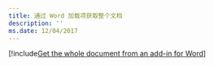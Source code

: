 ```yaml
---
title: 通过 Word 加载项获取整个文档
description: ''
ms.date: 12/04/2017
---
```


[!include[Get the whole document from an add-in for Word](../includes/file-get-the-whole-document-from-an-add-in-for-powerpoint-or-word.md)]
